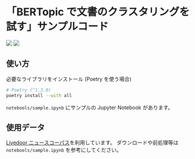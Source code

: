 # 「BERTopic で文書のクラスタリングを試す」サンプルコード

![](https://img.shields.io/badge/python-3.10-blue)
![](https://img.shields.io/badge/poetry-%5E1.3.0-blue)

## 使い方

必要なライブラリをインストール (Poetry を使う場合)

```sh
# Poetry (^1.3.0)
poetry install --with all
```

`notebools/sample.ipynb` にサンプルの Jupyter Notebook があります。

## 使用データ

[Livedoor ニュースコーパス](https://www.rondhuit.com/download.html#ldcc)を利用しています。
ダウンロードや前処理等は `notebools/sample.ipynb` を参考にしてください。

